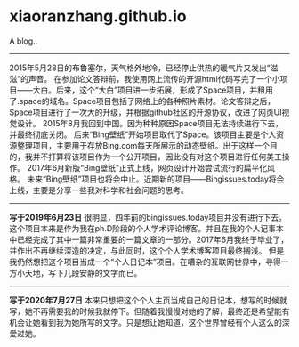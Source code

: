# xiaoranzhang.github.io
A blog..

****
2015年5月28日的布鲁塞尔，天气格外地冷，已经停止供热的暖气片又发出“滋滋”的声音。
在参加论文答辩前，我使用网上流传的开源html代码写完了一个小项目——大白。后来，这个“大白”项目进一步拓展，形成了Space项目，并租用了.space的域名。Space项目包括了网络上的各种照片素材。论文答辩之后，Space项目进行了一次大的升级，并根据github社区的开源协议，改进了网页UI视觉设计。
2015年8月我回到中国。因为种种原因Space项目无法持续进行下去，并最终彻底关闭。
后来“Bing壁纸”开始项目取代了Space。该项目主要是个人资源整理项目，主要用于存放Bing.com每天所展示的动态壁纸。出于这样一个目的，我并不打算将该项目作为一个公开项目，因此没有对这个项目进行任何美工操作。
2017年6月新版“Bing壁纸”正式上线，网页设计开始尝试流行的扁平化风格。
未来“Bing壁纸”项目也将会中止。近期新的项目——Bingissues.today将会上线，主要是分享一些我对科学和社会问题的思考。
****
**写于2019年6月23日**
很明显，四年前的bingissues.today项目并没有进行下去。
这个项目本来是作为我在ph.D阶段的个人学术评论博客。并且在我的个人记事本中已经完成了其中一篇非常重要的一篇文章的一部分。2017年6月我终于毕业了，并作出不再继续深造的决定，与此同时，这个个人学术博客项目最终搁浅。
但是我仍然想把这个项目当成一个“个人日记本”项目。在嘈杂的互联网世界中，寻得一方小天地，写下几段安静的文字而已。
****
**写于2020年7月27日**
本来只想把这个个人主页当成自己的日记本，想写的时候就写，她不再需要我的时候我就停下。但随着我慢慢对她的了解，最终还是希望能有机会让她看到我为她所写的文字。只是想让她知道，这个世界曾经有个人这么的深爱过她。


